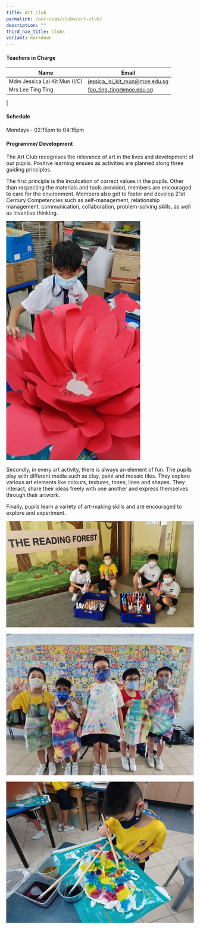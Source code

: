 ```yaml
---
title: Art Club
permalink: /our-ccas/clubs/art-club/
description: ""
third_nav_title: Clubs
variant: markdown
---
```

#### **Teachers in Charge**

| Name | Email|
| -------- | -------- | 
|	Mdm Jessica Lai Kit Mun (I/C) 	|[jessica_lai_kit_mun@moe.edu.sg](mailto:jessica_lai_kit_mun@moe.edu.sg)|		
|	Mrs Lee Ting Ting 	|[foo_ting_ting@moe.edu.sg](mailto:foo_ting_ting@moe.edu.sg)|		
|
		

#### **Schedule**

Mondays - 02:15pm to 04:15pm

#### **Programme/ Development**


The Art Club recognises the relevance of art in the lives and development of our pupils. Positive learning ensues as activities are planned along three guiding principles.

The first principle is the inculcation of correct values in the pupils. Other than respecting the materials and tools provided, members are encouraged to care for the environment. Members also get to foster and develop 21st Century Competencies such as self-management, relationship management, communication, collaboration, problem-solving skills, as well as inventive thinking.

![](/images/art%20club%203.jpg)

Secondly, in every art activity, there is always an element of fun. The pupils play with different media such as clay, paint and mosaic tiles. They explore various art elements like colours, textures, tones, lines and shapes. They interact, share their ideas freely with one another and express themselves through their artwork.
  
Finally, pupils learn a variety of art-making skills and are encouraged to explore and experiment.

![](/images/art%20club%204.jpg)

![](/images/art%20club.jpg)

![](/images/art%20club%202.jpg)